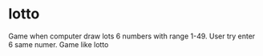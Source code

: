 # lotto
Game when computer draw lots 6 numbers with range 1-49. User try enter 6 same numer. Game like lotto
